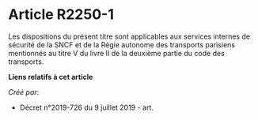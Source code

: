 # Article R2250-1

Les dispositions du présent titre sont applicables aux services internes de sécurité de la SNCF et de la Régie autonome des
transports parisiens mentionnés au titre V du livre II de la deuxième partie du code des transports.

**Liens relatifs à cet article**

_Créé par_:

  - Décret n°2019-726 du 9 juillet 2019 - art.
